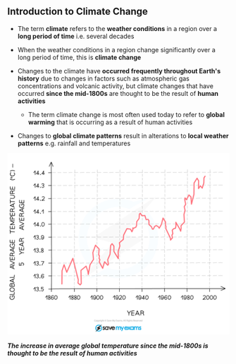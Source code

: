Introduction to Climate Change
------------------------------

* The term <b>climate</b> refers to the <b>weather conditions</b> in a region over a <b>long period of time</b> i.e. several decades
* When the weather conditions in a region change significantly over a long period of time, this is <b>climate change</b>
* Changes to the climate have <b>occurred frequently throughout Earth's history</b> due to changes in factors such as atmospheric gas concentrations and volcanic activity, but climate changes that have occurred <b>since the mid-1800s</b> are thought to be the result of <b>human activities</b>

  + The term climate change is most often used today to refer to <b>global warming</b> that is occurring as a result of human activities
* Changes to <b>global climate patterns</b> result in alterations to <b>local weather patterns</b> e.g. rainfall and temperatures

![Climate Change - Graph Temperature Evolution](Climate-Change-Graph-Temperature-Evolution.png)

<i><b>The increase in average global temperature since the mid-1800s is thought to be the result of human activities</b></i>